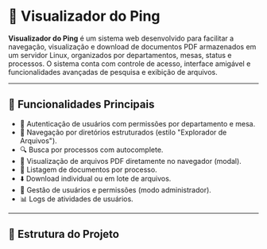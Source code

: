 # 📁 Visualizador do Ping

**Visualizador do Ping** é um sistema web desenvolvido para facilitar a navegação, visualização e download de documentos PDF armazenados em um servidor Linux, organizados por departamentos, mesas, status e processos. O sistema conta com controle de acesso, interface amigável e funcionalidades avançadas de pesquisa e exibição de arquivos.

---

## 🚀 Funcionalidades Principais

- 🔐 Autenticação de usuários com permissões por departamento e mesa.
- 📂 Navegação por diretórios estruturados (estilo "Explorador de Arquivos").
- 🔍 Busca por processos com autocomplete.
- 📄 Visualização de arquivos PDF diretamente no navegador (modal).
- 🧾 Listagem de documentos por processo.
- ⬇️ Download individual ou em lote de arquivos.
- 👤 Gestão de usuários e permissões (modo administrador).
- 📊 Logs de atividades de usuários.

---

## 🧱 Estrutura do Projeto

